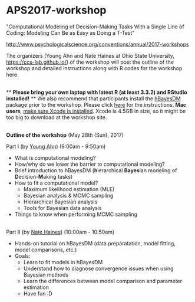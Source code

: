 # APS2017-workshop
"Computational Modeling of Decision-Making Tasks With a Single Line of Coding: Modeling Can Be as Easy as Doing a T-Test"

http://www.psychologicalscience.org/conventions/annual/2017-workshops


The organizers (Young Ahn and Nate Haines at Ohio State University, https://ccs-lab.github.io/) of the workshop will post the outline of the workshop and detailed instructions along with R codes for the workshop here. 
<br><br>

** **Please bring your own laptop with latest R (at least 3.3.2) and RStudio installed!**  ** 
We also recommend that participants install the [hBayesDM](https://github.com/CCS-Lab/hBayesDM) package prior to the workshop. Please click [here](http://rstudio-pubs-static.s3.amazonaws.com/164729_63b74e0329ff4d39aac2cfd0d8b21b5b.html#how-to-install-hbayesdm) for the instructions. **Mac users**, [make sure Xcode is installed](https://github.com/stan-dev/rstan/wiki/RStan-Mac-OS-X-Prerequisite-Installation-Instructions#step2_3). Xcode is 4.5GB in size, so it might be too big to download at the workshop site.
<br><br>

**Outline of the workshop** (May 28th (Sun), 2017)

Part I (by [Young Ahn](https://ccs-lab.github.io/team/young-ahn/)) (9:00am - 9:50am)
- What is computational modeling?
- How/why do we lower the barrier to computational modeling?
- Brief introduction to hBayesDM (**h**ierarchical **Bayes**ian modeling of **D**ecision-**M**aking tasks)
- How to fit a computational model?
  - Maximum likelihood estimation (MLE) 
  - Bayesian analysis & MCMC sampling
  - Hierarchical Bayesian analysis
  - Tools for Bayesian data analysis
- Things to know when performing MCMC sampling 
<br><br>

Part II (by [Nate Haines](https://ccs-lab.github.io/team/nate-haines/)) (10:00am - 10:50am)
- Hands-on tutorial on hBayesDM (data preparatation, model fitting, model comparisons, etc.)
- Goals: 
  - Learn to fit models in hBayesDM
  - Understand how to diagnose convergence issues when using Bayesian methods
  - Learn the differences between model comparison and parameter estimation
  - Have fun :D
